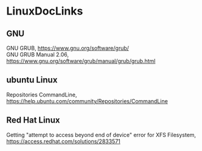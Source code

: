 # LinuxDocLinks

## GNU
GNU GRUB, https://www.gnu.org/software/grub/<br>
GNU GRUB Manual 2.06, https://www.gnu.org/software/grub/manual/grub/grub.html<br>

## ubuntu Linux
Repositories CommandLine, https://help.ubuntu.com/community/Repositories/CommandLine<br> 

## Red Hat Linux
Getting "attempt to access beyond end of device" error for XFS Filesystem, https://access.redhat.com/solutions/2833571<br>

